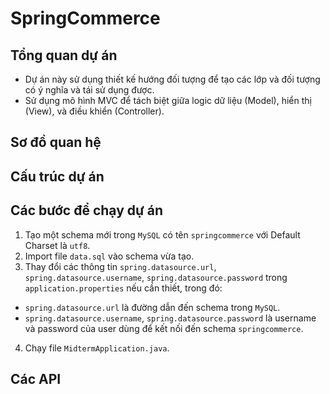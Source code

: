 # SpringCommerce

## Tổng quan dự án
- Dự án này sử dụng thiết kế hướng đối tượng để tạo các lớp và đối tượng có ý nghĩa và tái sử dụng được.
- Sử dụng mô hình MVC để tách biệt giữa logic dữ liệu (Model), hiển thị (View), và điều khiển (Controller).

## Sơ đồ quan hệ

## Cấu trúc dự án

## Các bước để chạy dự án
1. Tạo một schema mới trong `MySQL` có tên `springcommerce` với Default Charset là `utf8`.
2. Import file `data.sql` vào schema vừa tạo.
3. Thay đổi các thông tin `spring.datasource.url`, `spring.datasource.username`, `spring.datasource.password` trong `application.properties` nếu cần thiết, trong đó:
- `spring.datasource.url` là đường dẫn đến schema trong `MySQL`.
- `spring.datasource.username`, `spring.datasource.password` là username và password của user dùng để kết nối đến schema `springcommerce`.
4. Chạy file `MidtermApplication.java`.

## Các API
